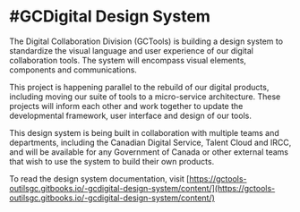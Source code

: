 # \#GCDigital Design System

The Digital Collaboration Division \(GCTools\) is building a design system to standardize the visual language and user experience of our digital collaboration tools. The system will encompass visual elements, components and communications.

This project is happening parallel to the rebuild of our digital products, including moving our suite of tools to a micro-service architecture. These projects will inform each other and work together to update the developmental framework, user interface and design of our tools.

This design system is being built in collaboration with multiple teams and departments, including the Canadian Digital Service, Talent Cloud and IRCC, and will be available for any Government of Canada or other external teams that wish to use the system to build their own products.

To read the design system documentation, visit [https://gctools-outilsgc.gitbooks.io/-gcdigital-design-system/content/](https://gctools-outilsgc.gitbooks.io/-gcdigital-design-system/content/)
